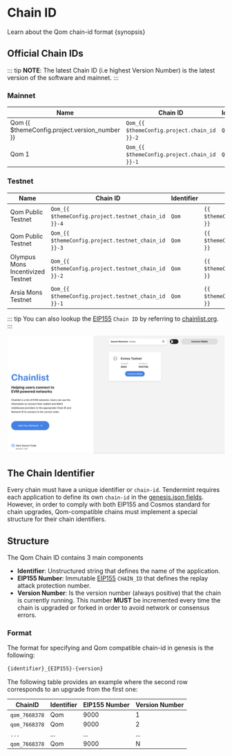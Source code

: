 <!--
order: 3
-->

# Chain ID

Learn about the Qom chain-id format {synopsis}

## Official Chain IDs

::: tip
**NOTE**: The latest Chain ID (i.e highest Version Number) is the latest version of the software and mainnet.
:::

### Mainnet

| Name                                            | Chain ID                                      | Identifier | EIP155 Number                         | Version Number                              |
| ----------------------------------------------- | --------------------------------------------- | ---------- | ------------------------------------- | ------------------------------------------- |
| Qom {{ $themeConfig.project.version_number }} | `Qom_{{ $themeConfig.project.chain_id }}-2` | `Qom`    | `{{ $themeConfig.project.chain_id }}` | `{{ $themeConfig.project.version_number }}` |
| Qom 1                                         | `Qom_{{ $themeConfig.project.chain_id }}-1` | `Qom`    | `{{ $themeConfig.project.chain_id }}` | `1`                                         |

### Testnet

| Name                              | Chain ID                                              | Identifier | EIP155 Number                                 | Version Number                                      |
| --------------------------------- | ----------------------------------------------------- | ---------- | --------------------------------------------- | ---------------------------------------------------  |
| Qom Public Testnet                | `Qom_{{ $themeConfig.project.testnet_chain_id }}-4` | `Qom`    | `{{ $themeConfig.project.testnet_chain_id }}`                | `{{ $themeConfig.project.testnet_version_number }}` |
| Qom Public Testnet                | `Qom_{{ $themeConfig.project.testnet_chain_id }}-3` | `Qom`    | `{{ $themeConfig.project.testnet_chain_id }}`                | `3`                                                 |
| Olympus Mons Incentivized Testnet | `Qom_{{ $themeConfig.project.testnet_chain_id }}-2` | `Qom`    | `{{ $themeConfig.project.testnet_chain_id }}`                | `2`                                                 |
| Arsia Mons Testnet                | `Qom_{{ $themeConfig.project.testnet_chain_id }}-1` | `Qom`    | `{{ $themeConfig.project.testnet_chain_id }}`                | `1`                                                 |

::: tip
You can also lookup the [EIP155](https://github.com/ethereum/EIPs/blob/master/EIPS/eip-155.md) `Chain ID` by referring to [chainlist.org](https://chainlist.org/).
:::

![chainlist.org website](./../../img/chainlist.png)

## The Chain Identifier

Every chain must have a unique identifier or `chain-id`. Tendermint requires each application to
define its own `chain-id` in the [genesis.json fields](https://docs.tendermint.com/master/spec/core/genesis.html#genesis-fields). However, in order to comply with both EIP155 and Cosmos standard for chain upgrades, Qom-compatible chains must implement a special structure for their chain identifiers.

## Structure

The Qom Chain ID contains 3 main components

- **Identifier**: Unstructured string that defines the name of the application.
- **EIP155 Number**: Immutable [EIP155](https://github.com/ethereum/EIPs/blob/master/EIPS/eip-155.md) `CHAIN_ID` that defines the replay attack protection number.
- **Version Number**: Is the version number (always positive) that the chain is currently running.
This number **MUST** be incremented every time the chain is upgraded or forked in order to avoid network or consensus errors.

### Format

The format for specifying and Qom compatible chain-id in genesis is the following:

```bash
{identifier}_{EIP155}-{version}
```

The following table provides an example where the second row corresponds to an upgrade from the first one:

| ChainID        | Identifier | EIP155 Number | Version Number |
| -------------- | ---------- | ------------- | -------------- |
| `qom_7668378` | Qom         | 9000          | 1              |
| `qom_7668378` | Qom         | 9000          | 2              |
| `...`         | ...        | ...           | ...            |
| `qom_7668378` | Qom         | 9000          | N              |
